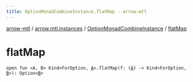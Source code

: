 ```yaml
---
title: OptionMonadCombineInstance.flatMap - arrow-mtl
---
```


[arrow-mtl](../../index.html) / [arrow.mtl.instances](../index.html) / [OptionMonadCombineInstance](index.html) / [flatMap](./flat-map.html)

# flatMap

`open fun <A, B> Kind<ForOption, `[`A`](flat-map.html#A)`>.flatMap(f: (`[`A`](flat-map.html#A)`) -> Kind<ForOption, `[`B`](flat-map.html#B)`>): Option<`[`B`](flat-map.html#B)`>`